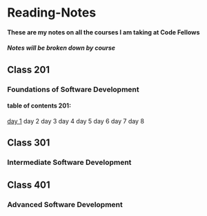 # Reading-Notes
#### These are my notes on all the courses I am taking at Code Fellows
##### Notes will be broken down by course

## Class 201
### Foundations of Software Development

#### table of contents 201:
[day 1](class-01.md) 
day 2
day 3 
day 4
day 5
day 6
day 7
day 8

## Class 301
### Intermediate Software Development

## Class 401
### Advanced Software Development
